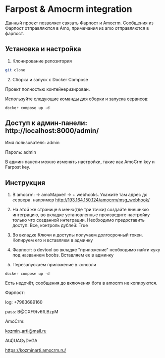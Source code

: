 # Farpost & Amocrm integration

Данный проект позволяет связать Фарпост и Amocrm. Сообщения из Фарпост отправляются в Amo, примечания из amo отправляются в фарпост.

## Установка и настройка
1. Клонирование репозитория
```bash
git clone

```
2. Сборка и запуск с Docker Compose 

Проект полностью контейнеризирован.

Используйте следующие команды для сборки и запуска сервисов:
```
docker compose up -d
```

## Доступ к админ-панели: http://localhost:8000/admin/

Имя пользователя: admin

Пароль: admin

В админ-панели можно изменять настройки, такие как AmoCrm key и Farpost key.

## Инструкция
1. В amocrm: -> amoМаркет -> + webhooks. Укажите там адрес до сервера. например http://193.164.150.124/amocrm/msg_webhook/

2. На этой же странице в меню(где три точки) создайте внешнюю интеграцию, во вкладке установленные произведите настройку только что созданной интеграции.
Необходимо предоставить доступ: Все, контроль дублей: True

3. Во вкладке Ключи и доступы получаем долгосрочный токен. Копируем его и вставляем в админку

4. Фарпост: в devtool во вкладке "приложение" необходимо найти куку под названием boobs. Вставляем ее в админку

5. Перезапускаем приложение в консоли
```
docker compose up -d
```

Есть недочёт, сообщения до включения бота в amocrm не копируются.

Фарпост:

log: +7983689160

pass: B@CXF9tv6fLBzpM

AmoCrm: 

kozmin_arti@mail.ru

At4)UAGyDeGA

https://kozminarti.amocrm.ru/